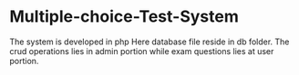 # Multiple-choice-Test-System
The system is developed in php
Here database file reside in db folder. 
The crud operations lies in admin portion while exam questions lies at user portion.
